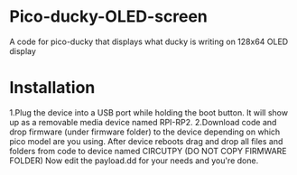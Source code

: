 # Pico-ducky-OLED-screen
A code for pico-ducky that displays what ducky is writing on 128x64 OLED display

# Installation
1.Plug the device into a USB port while holding the boot button. It will show up as a removable media device named RPI-RP2.
2.Download code and drop firmware (under firmware folder) to the device depending on which pico model are you using.
After device reboots drag and drop all files and folders from code to device named CIRCUTPY (DO NOT COPY FIRMWARE FOLDER)
Now edit the payload.dd for your needs and you're done.
